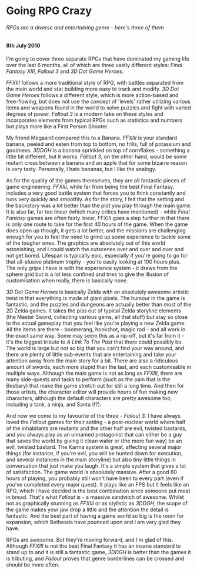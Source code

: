 # Going RPG Crazy

###### RPGs are a diverse and entertaining genre - here's three of them

#### 8th July 2010

I'm going to cover three separate RPGs that have dominated my gaming life over the last 6 months, all of which are three vastly different styles: _Final Fantasy XIII_, _Fallout 3_ and _3D Dot Game Heroes_.

_FFXIII_ follows a more traditional style of RPG, with battles separated from the main world and stat building more easy to track and modify. _3D Dot Game Heroes_ follows a different style, which is more action-based and free-flowing, but does not use the concept of 'levels' rather utilizing various items and weapons found in the world to solve puzzles and fight with varied degrees of power. _Fallout 3_ is a modern take on these styles and incorporates elements from typical RPGs such as statistics and numbers but plays more like a First Person Shooter.

My friend Megasin1 compared this to a Banana. _FFXIII_ is your standard banana, peeled and eaten from top to bottom, no frills, full of potassium and goodness. _3DDGH_ is a banana sprinkled on top of cornflakes - something a little bit different, but it works. _Fallout 3_, on the other hand, would be some mutant cross between a banana and an apple that for some bizarre reason is very tasty. Personally, I hate bananas, but I like the analogy.

As for the quality of the games themselves, they are all fantastic pieces of game engineering. _FFXIII_, while far from being the best Final Fantasy, includes a very good battle system that forces you to think constantly and runs very quickly and smoothly. As for the story, I felt that the setting and the backstory was a lot better than the plot you play through the main game. It is also far, far too linear (which many critics have mentioned) - while _Final Fantasy_ games are often fairly linear, _FFXIII_ goes a step further in that there is only one route to take for the first 40 hours of the game. When the game does open up though, it gets a lot better, and the missions are challenging enough for you to feel the need to grind up some experience to tackle some of the tougher ones. The graphics are absolutely out of this world astonishing, and I could watch the cutscenes over and over and over and not get bored. Lifespan is typically epic, especially if you're going to go for that all-elusive platinum trophy - you're easily looking at 100 hours plus. The only gripe I have is with the experience system - it draws from the sphere grid but is a lot less confined and tries to give the illusion of customisation when really, there is basically none.

_3D Dot Game Heroes_ is basically Zelda with an absolutely awesome artistic twist in that everything is made of giant pixels. The humour in the game is fantastic, and the puzzles and dungeons are actually better than most of the 2D Zelda games. It takes the piss out of typical Zelda storyline elements (the Master Sword, collecting various gems, all that stuff) but stay so close to the actual gameplay that you feel like you're playing a new Zelda game. All the items are there - boomerang, hookshot, magic rod - and all work in the exact same way. Some may seem this as a rip-off, but it's far from it - it's the biggest tribute to _A Link To The Past_ that there could possibly be. The world is large but not so big that you can't find your way around, and there are plenty of little sub-events that are entertaining and take your attention away from the main story for a bit. There are also a ridiculous amount of swords, each more stupid than the last, and each customisable in multiple ways. Although the main game is not as long as _FFXIII_, there are many side-quests and tasks to perform (such as the pain that is the Bestiary) that make the game stretch out for still a long time. And then for those artists, the character editor will provide hours of fun making new characters, although the default characters are pretty awesome too, including a tank, a ninja, and Santa (!?).

And now we come to my favourite of the three - _Fallout 3_. I have always loved the _Fallout_ games for their setting - a post-nuclear world where half of the inhabitants are mutants and the other half are evil, twisted bastards, and you always play as an unnamed protagonist that can either be a guy that saves the world by giving it clean water or (the more fun way) be an evil, twisted bastard. The Karma system is great, affecting several major things (for instance, if you're evil, you will be hunted down for execution, and several instances in the main storyline) but also tiny little things in conversation that just make you laugh. It's a simple system that gives a lot of satisfaction. The game world is absolutely massive. After a good 60 hours of playing, you probably still won't have been to every part (even if you've completed every major quest). It plays like an FPS but it feels like an RPG, which I have decided is the best combination since someone put meat in bread. That's what _Fallout_ is - a massive sandwich of awesome. Whilst not as graphically stunning as _FFXIII_ or as stylistic as _3DDGH_, the scope of the game makes your jaw drop a little and the attention the detail is fantastic. And the best part of having a game world so big is the room for expansion, which Bethesda have pounced upon and I am very glad they have.

RPGs are awesome. But they're moving forward, and I'm glad of this. Although _FFXIII_ is not the best Final Fantasy it has an insane standard to stand up to and it is still a fantastic game, _3DDGH_ is better than the games it is tributing, and _Fallout_ proves that genre borderlines can be crossed and should be more often.
